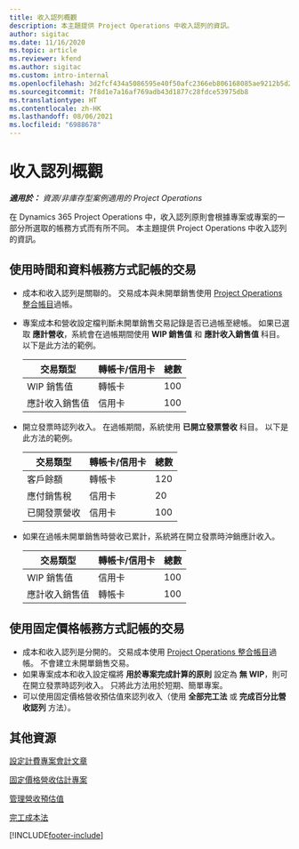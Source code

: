 ```yaml
---
title: 收入認列概觀
description: 本主題提供 Project Operations 中收入認列的資訊。
author: sigitac
ms.date: 11/16/2020
ms.topic: article
ms.reviewer: kfend
ms.author: sigitac
ms.custom: intro-internal
ms.openlocfilehash: 3d2fcf434a5086595e40f50afc2366eb806168085ae9212b5d25e3e9bd02e2c6
ms.sourcegitcommit: 7f8d1e7a16af769adb43d1877c28fdce53975db8
ms.translationtype: HT
ms.contentlocale: zh-HK
ms.lasthandoff: 08/06/2021
ms.locfileid: "6988678"
---
```

# <a name="revenue-recognition-overview"></a>收入認列概觀

_**適用於：** 資源/非庫存型案例適用的 Project Operations_

在 Dynamics 365 Project Operations 中，收入認列原則會根據專案或專案的一部分所選取的帳務方式而有所不同。 本主題提供 Project Operations 中收入認列的資訊。

## <a name="transactions-accounted-using-time-and-material-billing-method"></a>使用時間和資料帳務方式記帳的交易

- 成本和收入認列是關聯的。 交易成本與未開單銷售使用 [Project Operations 整合帳目](../project-accounting/project-operations-integration-journal.md)過帳。
- 專案成本和營收設定檔判斷未開單銷售交易記錄是否已過帳至總帳。 如果已選取 **應計營收**，系統會在過帳期間使用 **WIP 銷售值** 和 **應計收入銷售值** 科目。 以下是此方法的範例。  

  | 交易類型 | 轉帳卡/信用卡 | 總數 |
  | --- | --- | --- |
  | WIP 銷售值 | 轉帳卡 | 100 |
  | 應計收入銷售值 | 信用卡 | 100 |

- 開立發票時認列收入。 在過帳期間，系統使用 **已開立發票營收** 科目。 以下是此方法的範例。  

  | 交易類型 | 轉帳卡/信用卡 | 總數 |
  | --- | --- | --- |
  | 客戶餘額 | 轉帳卡 | 120 |
  | 應付銷售稅 | 信用卡 | 20 |
  | 已開發票營收 | 信用卡 | 100 |

- 如果在過帳未開單銷售時營收已累計，系統將在開立發票時沖銷應計收入。

  | 交易類型 | 轉帳卡/信用卡 | 總數 |
  | --- | --- | --- |
  | WIP 銷售值 | 信用卡 | 100 |
  | 應計收入銷售值 | 轉帳卡 | 100 |

## <a name="transactions-accounted-using-the-fixed-price-billing-method"></a>使用固定價格帳務方式記帳的交易

- 成本和收入認列是分開的。 交易成本使用 [Project Operations 整合帳目](../project-accounting/project-operations-integration-journal.md)過帳。 不會建立未開單銷售交易。
- 如果專案成本和收入設定檔將 **用於專案完成計算的原則** 設定為 **無 WIP**，則可在開立發票時認列收入。 只將此方法用於短期、簡單專案。
- 可以使用固定價格營收預估值來認列收入（使用 **全部完工法** 或 **完成百分比營收認列** 方法）。

## <a name="additional-resources"></a>其他資源
[設定計費專案會計文章](../project-accounting/configure-accounting-billable-projects.md)

[固定價格營收估計專案](rev-rec-percentage-completion-method.md)

[管理營收預估值](rev-rec-completed-contract-method.md)

[完工成本法](cost-complete-methods.md)


[!INCLUDE[footer-include](../includes/footer-banner.md)]